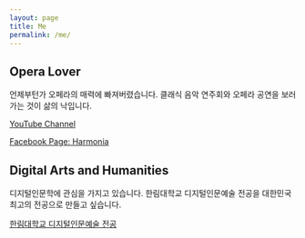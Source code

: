 ```yaml
---
layout: page
title: Me
permalink: /me/
---
```


## Opera Lover

언제부턴가 오페라의 매력에 빠져버렸습니다. 클래식 음악 연주회와 오페라 공연을 보러 가는 것이 삶의 낙입니다. 

[YouTube Channel](http://bit.ly/2KDCB4N)

[Facebook Page: Harmonia](https://www.facebook.com/vadoropupille)



## Digital Arts and Humanities

디지털인문학에 관심을 가지고 있습니다. 한림대학교 디지털인문예술 전공을 대한민국 최고의 전공으로 만들고 싶습니다. 

[한림대학교 디지털인문예술 전공](https://sites.google.com/view/dah-hallym/)

